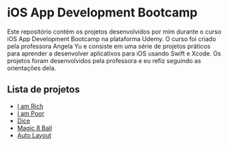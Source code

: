 <h1>iOS App Development Bootcamp</h1>

<p>Este repositório contém os projetos desenvolvidos por mim durante o curso iOS App Development Bootcamp na plataforma Udemy. O curso foi criado pela professora Angela Yu e consiste em uma série de projetos práticos para aprender a desenvolver aplicativos para iOS usando Swift e Xcode. Os projetos foram desenvolvidos pela professora e eu refiz seguindo as orientações dela.</p>

<h2>Lista de projetos</h2>
	<ul>
		<li><a href="https://github.com/brunombs/Swift/tree/main/1%20-%20I%20am%20Rich">I am Rich</a></li>
		<li><a href="https://github.com/brunombs/Swift/tree/main/2%20-%20I%20am%20Poor">I am Poor</a></li>
		<li><a href="https://github.com/brunombs/Swift/tree/main/3%20-%20Dice">Dice</a></li>
		<li><a href="https://github.com/brunombs/Swift/tree/main/4%20-%20Magic%208%20Ball/Magic-8-Ball-iOS13"</a>Magic 8 Ball</li>
		<li><a href="https://github.com/brunombs/Swift/tree/main/5%20-%20Auto%20Layout/AutoLayout-iOS13"</a>Auto Layout</li>
	</ul>
